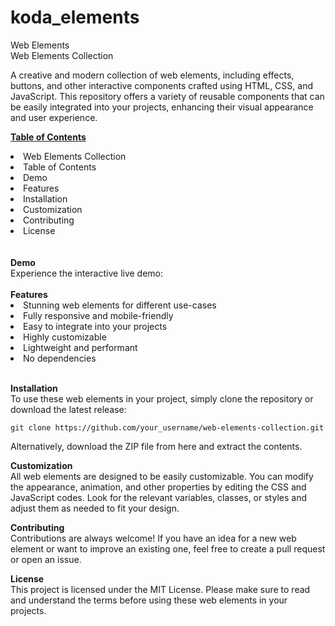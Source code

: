 # koda_elements
Web Elements<br>
Web Elements Collection

A creative and modern collection of web elements, including effects, buttons, and other interactive components crafted using HTML, CSS, and JavaScript. This repository offers a variety of reusable components that can be easily integrated into your projects, enhancing their visual appearance and user experience.

<u><b>Table of Contents</b></u>
<li>Web Elements Collection</li>
<li>Table of Contents</li>
<li>Demo</li>
<li>Features</li>
<li>Installation</li>
<li>Customization</li>
<li>Contributing</li>
<li>License</li>
<br>
<br>
<b>Demo</b><br>
Experience the interactive live demo:<br>

<br>
<b>Features</b><br>
<li>Stunning web elements for different use-cases</li>
<li>Fully responsive and mobile-friendly</li>
<li>Easy to integrate into your projects</li>
<li>Highly customizable</li>
<li>Lightweight and performant</li>
<li>No dependencies</li><br>

<b>Installation</b><br>
To use these web elements in your project, simply clone the repository or download the latest release:
<pre><code>git clone https://github.com/your_username/web-elements-collection.git</code></pre> 
Alternatively, download the ZIP file from here and extract the contents.

<b>Customization</b><br>
All web elements are designed to be easily customizable. You can modify the appearance, animation, and other properties by editing the CSS and JavaScript codes. Look for the relevant variables, classes, or styles and adjust them as needed to fit your design.

<b>Contributing</b><br>
Contributions are always welcome! If you have an idea for a new web element or want to improve an existing one, feel free to create a pull request or open an issue.

<b>License</b><br>
This project is licensed under the MIT License. Please make sure to read and understand the terms before using these web elements in your projects.
